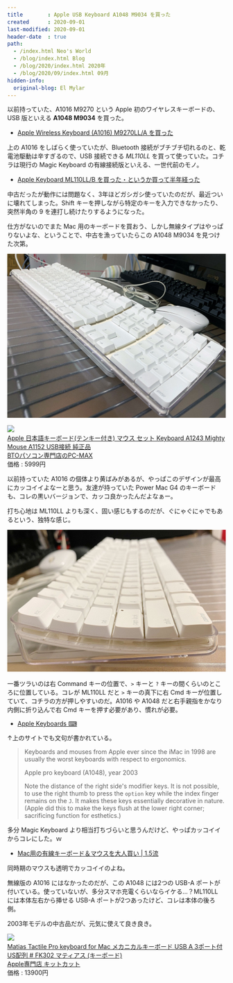 ```yaml
---
title        : Apple USB Keyboard A1048 M9034 を買った
created      : 2020-09-01
last-modified: 2020-09-01
header-date  : true
path:
  - /index.html Neo's World
  - /blog/index.html Blog
  - /blog/2020/index.html 2020年
  - /blog/2020/09/index.html 09月
hidden-info:
  original-blog: El Mylar
---
```


以前持っていた、A1016 M9270 という Apple 初のワイヤレスキーボードの、USB 版といえる **A1048 M9034** を買った。

- [Apple Wireless Keyboard (A1016) M9270LL/A を買った](/blog/2017/03/05-02.html)

上の A1016 をしばらく使っていたが、Bluetooth 接続がブチブチ切れるのと、乾電池駆動は辛すぎるので、USB 接続できる *ML110LL* を買って使っていた。コチラは現行の Magic Keyboard の有線接続版といえる、一世代前のモノ。

- [Apple Keyboard ML110LL/B を買った・というか買って半年経った](/blog/2018/02/26-01.html)

中古だったが動作には問題なく、3年ほどガシガシ使っていたのだが、最近ついに壊れてしまった。Shift キーを押しながら特定のキーを入力できなかったり、突然半角の 9 を連打し続けたりするようになった。

仕方がないのでまた Mac 用のキーボードを買おう、しかし無線タイプはやっぱりないよな、ということで、中古を漁っていたらこの A1048 M9034 を見つけた次第。

![コレ！](./01-01-01.jpg)

<div class="ad-rakuten">
  <div class="ad-rakuten-image">
    <a href="https://hb.afl.rakuten.co.jp/hgc/g00rye72.waxyc605.g00rye72.waxydb39/?pc=https%3A%2F%2Fitem.rakuten.co.jp%2Fpc-max-shop%2Fns-88%2F&amp;m=http%3A%2F%2Fm.rakuten.co.jp%2Fpc-max-shop%2Fi%2F10001940%2F">
      <img src="https://thumbnail.image.rakuten.co.jp/@0_mall/pc-max-shop/cabinet/03849263/05954862/12431152.jpg?_ex=128x128">
    </a>
  </div>
  <div class="ad-rakuten-info">
    <div class="ad-rakuten-title">
      <a href="https://hb.afl.rakuten.co.jp/hgc/g00rye72.waxyc605.g00rye72.waxydb39/?pc=https%3A%2F%2Fitem.rakuten.co.jp%2Fpc-max-shop%2Fns-88%2F&amp;m=http%3A%2F%2Fm.rakuten.co.jp%2Fpc-max-shop%2Fi%2F10001940%2F">Apple 日本語キーボード(テンキー付き) マウス セット Keyboard A1243 Mighty Mouse A1152 USB接続 純正品</a>
    </div>
    <div class="ad-rakuten-shop">
      <a href="https://hb.afl.rakuten.co.jp/hgc/g00rye72.waxyc605.g00rye72.waxydb39/?pc=https%3A%2F%2Fwww.rakuten.co.jp%2Fpc-max-shop%2F&amp;m=http%3A%2F%2Fm.rakuten.co.jp%2Fpc-max-shop%2F">BTOパソコン専門店のPC-MAX</a>
    </div>
    <div class="ad-rakuten-price">価格 : 5999円</div>
  </div>
</div>

以前持っていた A1016 の個体より黄ばみがあるが、やっぱこのデザインが最高にカッコイイよなーと思う。友達が持っていた Power Mac G4 のキーボードも、コレの黒いバージョンで、カッコ良かったんだよなぁー。

打ち心地は ML110LL よりも深く、固い感じもするのだが、ぐにゃぐにゃでもあるという、独特な感じ。

![やっぱゴミたまるよね…](./01-01-02.jpg)

一番ツラいのは右 Command キーの位置で、`>` キーと `?` キーの間くらいのところに位置している。コレが ML110LL だと `>` キーの真下に右 Cmd キーが位置していて、コチラの方が押しやすいのだ。A1016 や A1048 だと右手親指をかなり内側に折り込んで右 Cmd キーを押す必要があり、慣れが必要。

- [Apple Keyboards ⌨](http://xahlee.info/kbd/keyboards_Apple.html)

↑上のサイトでも文句が書かれている。

> Keyboards and mouses from Apple ever since the iMac in 1998 are usually the worst keyboards with respect to ergonomics.
> 
> Apple pro keyboard (A1048), year 2003
> 
> Note the distance of the right side's modifier keys. It is not possible, to use the right thumb to press the `option` key while the index finger remains on the `J`. It makes these keys essentially decorative in nature. (Apple did this to make the keys flush at the lower right corner; sacrificing function for esthetics.)

多分 Magic Keyboard より相当打ちづらいと思うんだけど、やっぱカッコイイからコレにした。ｗ

- [Mac用の有線キーボード＆マウスを大人買い | 1.5流](https://1105r.com/usb-keyboard-mouse-for-mac/)

同時期のマウスも透明でカッコイイのよね。

無線版の A1016 にはなかったのだが、この A1048 には2つの USB-A ポートが付いている。使っていないが、多分スマホ充電くらいならイケる…？ML110LL には本体左右から挿せる USB-A ポートが2つあったけど、コレは本体の後ろ側。

2003年モデルの中古品だが、元気に使えて良き良き。

<div class="ad-rakuten">
  <div class="ad-rakuten-image">
    <a href="https://hb.afl.rakuten.co.jp/hgc/g00puug2.waxyc5cd.g00puug2.waxydac4/?pc=https%3A%2F%2Fitem.rakuten.co.jp%2Fkitcut%2F440446%2F&amp;m=http%3A%2F%2Fm.rakuten.co.jp%2Fkitcut%2Fi%2F10077539%2F">
      <img src="https://thumbnail.image.rakuten.co.jp/@0_mall/kitcut/cabinet/item/124/prod-pict-440446.jpg?_ex=128x128">
    </a>
  </div>
  <div class="ad-rakuten-info">
    <div class="ad-rakuten-title">
      <a href="https://hb.afl.rakuten.co.jp/hgc/g00puug2.waxyc5cd.g00puug2.waxydac4/?pc=https%3A%2F%2Fitem.rakuten.co.jp%2Fkitcut%2F440446%2F&amp;m=http%3A%2F%2Fm.rakuten.co.jp%2Fkitcut%2Fi%2F10077539%2F">Matias Tactile Pro keyboard for Mac メカニカルキーボード USB A 3ポート付 US配列 # FK302 マティアス (キーボード)</a>
    </div>
    <div class="ad-rakuten-shop">
      <a href="https://hb.afl.rakuten.co.jp/hgc/g00puug2.waxyc5cd.g00puug2.waxydac4/?pc=https%3A%2F%2Fwww.rakuten.co.jp%2Fkitcut%2F&amp;m=http%3A%2F%2Fm.rakuten.co.jp%2Fkitcut%2F">Apple専門店 キットカット</a>
    </div>
    <div class="ad-rakuten-price">価格 : 13900円</div>
  </div>
</div>
